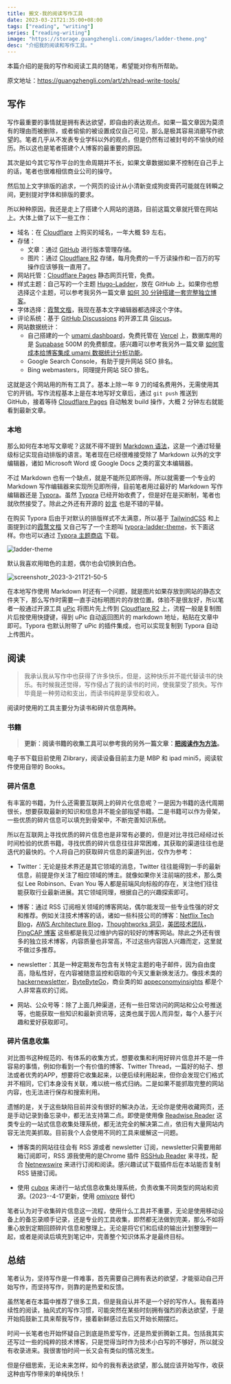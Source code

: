 ```yaml
---
title: 搬文-我的阅读写作工具
date: 2023-03-21T21:35:00+08:00
tags: ["reading", "writing"]
series: ["reading-writing"]
image: "https://storage.guangzhengli.com/images/ladder-theme.png"
desc: "介绍我的阅读和写作工具。"
---
```


<!--more-->

本篇介绍的是我的写作和阅读工具的随笔，希望能对你有所帮助。

原文地址：https://guangzhengli.com/art/zh/read-write-tools/

## 写作

写作最重要的事情就是拥有表达欲望，即自由的表达观点。如果一篇文章因为莫须有的理由而被删除，或者偷偷的被设置成仅自己可见，那么是极其容易消磨写作欲望的。笔者几乎从不发表专业学科以外的观点，但是仍然有过被封号的不愉快的经历。所以这也是笔者搭建个人博客的最重要的原因。

其次是如今其它写作平台的生命周期并不长，如果文章数据如果不控制在自己手上的话，笔者也很难相信商业公司的操守。

然后加上文字排版的追求，一个网页的设计从小清新变成狗皮膏药可能就在转瞬之间，更别提对字体和排版的要求。

所以种种原因，我还是走上了搭建个人网站的道路，目前这篇文章就托管在网站上。大体上做了以下一些工作：

- 域名：在 [Cloudflare](https://www.cloudflare.com/) 上购买的域名，一年大概 $9 左右。
- 存储：
  - 文章：通过 [GitHub](https://github.com/) 进行版本管理存储。
  - 图片：通过 [Cloudflare R2](https://developers.cloudflare.com/r2) 存储，每月免费的一千万读操作和一百万的写操作应该够我一直用了。
- 网站托管：[Cloudflare Pages](https://developers.cloudflare.com/pages/) 静态网页托管，免费。
- 样式主题：自己写的一个主题 [Hugo-Ladder](https://github.com/guangzhengli/hugo-theme-ladder)，放在 GitHub 上。如果你也想选择这个主题，可以参考我另外一篇文章 [如何 30 分钟搭建一套完整独立博客](https://guangzhengli.com/blog/zh/how-to-create-your-blog-for-free-by-hugo-ladder-in-30min/)。
- 字体选择：[霞鹜文楷](https://github.com/lxgw/LxgwWenKai)，我现在基本文字编辑器都选择这个字体。
- 评论系统：基于 [GitHub Discussions](https://docs.github.com/en/discussions) 的开源工具 [Giscus](https://giscus.app/)。
- 网站数据统计：
  - 自己搭建的一个 [umami dashboard](https://analytics.guangzhengli.com/share/o3zAba1V/guangzhengli)，免费托管在 [Vercel](https://vercel.app) 上，数据库用的是 [Supabase](https://app.supabase.com/) 500M 的免费额度。感兴趣可以参考我另外一篇文章 [如何零成本给博客集成 umami 数据统计分析功能](https://guangzhengli.com/blog/zh/how-to-integrate-umami-for-free-to-blog-site/)。
  - Google Search Console，有助于提升网站 SEO 排名。
  - Bing webmasters，同理提升网站 SEO 排名。

这就是这个网站用的所有工具了。基本上除一年 9 刀的域名费用外，无需使用其它的开销。写作流程基本上是在本地写好文章后，通过 `git push` 推送到 GitHub，接着等待 [Cloudflare Pages](https://developers.cloudflare.com/pages/) 自动触发 build 操作，大概 2 分钟左右就能看到最新文章。

### 本地

那么如何在本地写文章呢？这就不得不提到 [Markdown 语法](https://www.markdownguide.org/)，这是一个通过轻量级标记实现自动排版的语言。笔者现在已经很难接受除了 Markdown 以外的文字编辑器，诸如 Microsoft Word 或 Google Docs 之类的富文本编辑器。

不过 Markdown 也有一个缺点，就是不能所见即所得。所以就需要一个专业的 Markdown 写作编辑器来实现所见即所得，目前笔者用过最好的 Markdown 写作编辑器还是 [Typora](https://typora.io/)。虽然 [Typora](https://typora.io/) 已经开始收费了，但是好在是买断制，笔者也就欣然接受了。除此之外还有开源的 [妙言](https://miaoyan.app/) 也是不错的平替。

在购买 Typora 后由于对默认的排版样式不太满意，所以基于 [TailwindCSS](https://tailwindcss.com/) 和上面提到过的[霞鹜文楷](https://github.com/lxgw/LxgwWenKai) 又自己写了一个主题叫 [typora-ladder-theme](https://github.com/guangzhengli/typora-ladder-theme)，长下面这样。你也可以通过 [Typora 主题商店](https://theme.typora.io/theme/Ladder/) 下载。

![ladder-theme](https://storage.guangzhengli.com/images/ladder-theme.png)

默认我喜欢用暗色的主题，偶尔也会切换到白色。

![screenshotr_2023-3-21T21-50-5](https://storage.guangzhengli.com/images/screenshotr_2023-3-21T21-50-5.png)

在本地写作使用 Markdown 时还有一个问题，就是图片如果存放到网站的静态文件夹下，那么写作时需要一直手动标明图片的存放位置。体验不是很友好，所以笔者一般通过开源工具 [uPic](https://github.com/gee1k/uPic) 将图片先上传到 [Cloudflare R2](https://developers.cloudflare.com/r2) 上，流程一般是复制图片后按使用快捷键，得到 uPic 自动返回图片的 markdown 地址，粘贴在文章中即可。Typora 也默认附带了 uPic 的插件集成，也可以实现复制到 Typora 自动上传图片。

## 阅读

>  我承认我从写作中也获得了许多快乐，但是，这种快乐并不能代替读书的快乐。有时候我还觉得，写作侵占了我的读书的时间，使我蒙受了损失。写作毕竟是一种劳动和支出，而读书纯粹是享受和收入。

阅读时使用的工具主要分为读书和碎片信息两种。

### 书籍

> **更新：阅读书籍的收集工具可以参考我的另外一篇文章：[把阅读作为方法](https://guangzhengli.com/blog/zh/reading/)。**

电子书下载目前使用 Zlibrary，阅读设备目前主力是 MBP 和 ipad mini5，阅读软件使用自带的 Books。

### 碎片信息

有丰富的书籍，为什么还需要互联网上的碎片化信息呢？一是因为书籍的迭代周期很长，想要获取最新的知识和信息并不能全部指望书籍。二是书籍可以作为骨架，一些优质的碎片信息可以填充到骨架中，不断完善知识系统。

所以在互联网上寻找优质的碎片信息也是非常有必要的，但是对比寻找已经经过长时间检验的优质书籍，寻找优质的碎片信息往往非常困难，其获取的渠道往往也是迭代的最快的。个人将自己的获取碎片信息的渠道列出，仅作为参考：

-   Twitter：无论是技术界还是其它领域的消息，Twitter 往往能得到一手的最新信息，前提是你关注了相应领域的博主。就像如果你关注前端的技术，那么类似 Lee Robinson、Evan You 等人都是前端风向标般的存在，关注他们往往能获取行业最新进展。其它领域同理，根据自己的兴趣探索即可。
    
-   博客：通过 RSS 订阅相关领域的博客网站，偶尔能发现一些专业性强的好文和推荐。例如关注技术博客的话，诸如一些科技公司的博客：[Netflix Tech Blog](https://netflixtechblog.com/)，[AWS Architecture Blog](https://aws.amazon.com/cn/blogs/architecture/)，[Thoughtworks 洞见](https://insights.thoughtworks.cn/)，[美团技术团队](https://tech.meituan.com/)，[PingCAP 博客](https://cn.pingcap.com/blog/) 这些都是我见过维护内容的较好的博客网站。除此之外还有很多的独立技术博客，内容质量也非常高，不过这些内容因人兴趣而定，这里就不做过多推荐。
    
-   newsletter：其是一种定期发布包含有关特定主题的电子邮件，因为自由度高，隐私性好，在内容被随意监控和窃取的今天又重新焕发活力。像技术类的 [hackernewsletter](https://hackernewsletter.com/)，[ByteByteGo](https://blog.bytebytego.com/)，商业类的如 [appeconomyinsights](https://www.appeconomyinsights.com/) 都是个人非常喜欢的订阅。
    
-   网站、公众号等：除了上面几种渠道，还有一些日常访问的网站和公众号推送等，也能获取一些知识和最新资讯等，这类也属于因人而异型，每个人基于兴趣和爱好获取即可。
    

### 碎片信息收集

对比图书这种规范的、有体系的收集方式，想要收集和利用好碎片信息并不是一件容易的事情，例如你看到一个有价值的博客、Twitter Thread，一篇好的帖子、想法或者优秀的APP，想要将它收集起来，以便后续利用起来，但你会发现它们格式并不相同，它们本身没有关联，难以统一格式归纳。二是如果不能抓取完整的网站内容，也无法进行保存和搜索利用。

遗憾的是，关于这些缺陷目前并没有很好的解决办法，无论你是使用收藏网页，还是手动记录到备忘录中，都无法支持第二点。即使是使用像 [Readwise Reader](https://read.readwise.io/) 这类专业的一站式信息收集处理系统，都无法完全的解决第二点，依旧有大量网站内容无法完美抓取。目前我个人会使用不同的工具来缓解这一问题。

-   博客类的网站往往会有 RSS 源或者 newsletter 订阅，newsletter只需要用邮箱订阅即可，RSS 源我使用的是Chrome 插件 [RSSHub Reader](https://chrome.google.com/webstore/detail/rsshub-radar/kefjpfngnndepjbopdmoebkipbgkggaa) 来寻找，配合 [Netnewswire](https://netnewswire.com/) 来进行订阅和阅读。感兴趣试试下载插件后在本站能否复制 RSS 链接订阅。
    
-   使用 [cubox](https://cubox.pro/) 来进行一站式信息收集处理系统，负责收集不同类型的网站和资源。(2023--4-17更新，使用 [omivore](https://github.com/omnivore-app/omnivore) 替代)
    

笔者认为对于收集碎片信息这一流程，使用什么工具并不重要，无论是使用移动设备上的备忘录顺手记录，还是专业的工具收集，即然都无法做到完美，那么不如将重心放到定期回顾碎片信息和整理上。无论是将它们和后续的输出计划整理到一起，或者是阅读后填充到笔记中，完善整个知识体系才是最终目标。

## 总结

笔者认为，坚持写作是一件难事，首先需要自己拥有表达的欲望，才能驱动自己开始写作，而坚持写作，则靠的是热爱和反馈。

虽然笔者在本篇中推荐了很多工具，但是我自认并不是一个好的写作人。我有着持续性的阅读，抽风式的写作习惯，可能突然在某些时刻拥有强烈的表达欲望，于是开始捣鼓新工具来帮我写作，接着新鲜感过去后又开始长期摆烂。

时间一长笔者也开始怀疑自己到底是热爱写作，还是热爱折腾新工具。包括我其实还写过一些的纯粹的技术博客，只是觉得当时作为技术小白写的不够好，所以就没有收录进来。我很害怕时间一长又会有类似的情况发生。

但是仔细思索，无论未来怎样，如今的我有表达欲望，那么就应该开始写作，收获这种由写作带来的单纯快乐！

